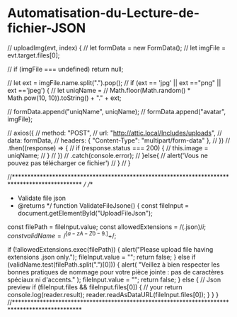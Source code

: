 # Automatisation-du-Lecture-de-fichier-JSON


// uploadImg(evt, index) {
//   let formData = new FormData();
//   let imgFile = evt.target.files[0];

//   if (imgFile === undefined) return null;

//   let ext = imgFile.name.split(".").pop();
//   if (ext == 'jpg' || ext =="png" || ext =='jpeg') {
//     let uniqName =
//       Math.floor(Math.random() * Math.pow(10, 10)).toString() + "." + ext;

//     formData.append("uniqName", uniqName);
//     formData.append("avatar", imgFile);

//     axios({
//       method: "POST",
//       url: "http://attic.local/Includes/uploads",
//       data: formData,
//       headers: { "Content-Type": "multipart/form-data" },
//     })
//       .then((response) => {
//         if (response.status === 200) {
//           this.image = uniqName;
//         }
//       })
//       .catch(console.error);
//   }else{
//     alert('Vous ne pouvez pas télécharger ce fichier')
//   }
// }

//********************************************************************************************** */
/**
 * Validate file json
 * @returns
 */
function ValidateFileJsone() {
  const fileInput = document.getElementById("UploadFileJson");

  const filePath = fileInput.value;
  const allowedExtensions = /(\.json)$/i;
  const validName = /^[a-zA-Z0-9. ]+$/;

  if (!allowedExtensions.exec(filePath)) {
    alert("Please upload file having extensions .json only.");
    fileInput.value = "";
    return false;
  } else if (validName.test(filePath.split(".")[0])) {
    alert(
      "Veillez à bien respecter les bonnes pratiques de nommage pour votre pièce jointe : pas de caractères spéciaux ni d'accents."
    );
    fileInput.value = "";
    return false;
  } else {
    // Json preview
    if (fileInput.files && fileInput.files[0]) {
      // your return
      console.log(reader.result);
      reader.readAsDataURL(fileInput.files[0]);
    }
  }
}
//**********************************************************************************************
